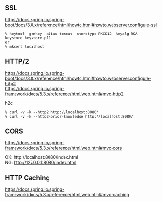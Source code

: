 ## SSL
https://docs.spring.io/spring-boot/docs/3.0.x/reference/html/howto.html#howto.webserver.configure-ssl

```
% keytool -genkey -alias tomcat -storetype PKCS12 -keyalg RSA -keystore keystore.p12
or
% mkcert localhost
```

## HTTP/2
https://docs.spring.io/spring-boot/docs/3.0.x/reference/html/howto.html#howto.webserver.configure-http2  
https://docs.spring.io/spring-framework/docs/5.3.x/reference/html/web.html#mvc-http2  

h2c
```
% curl -v -k --http2 http://localhost:8080/
% curl -v -k --http2-prior-knowledge http://localhost:8080/
```

## CORS
https://docs.spring.io/spring-framework/docs/5.3.x/reference/html/web.html#mvc-cors

OK: http://localhost:8080/index.html  
NG: http://127.0.0.1:8080/index.html

## HTTP Caching
https://docs.spring.io/spring-framework/docs/5.3.x/reference/html/web.html#mvc-caching  
